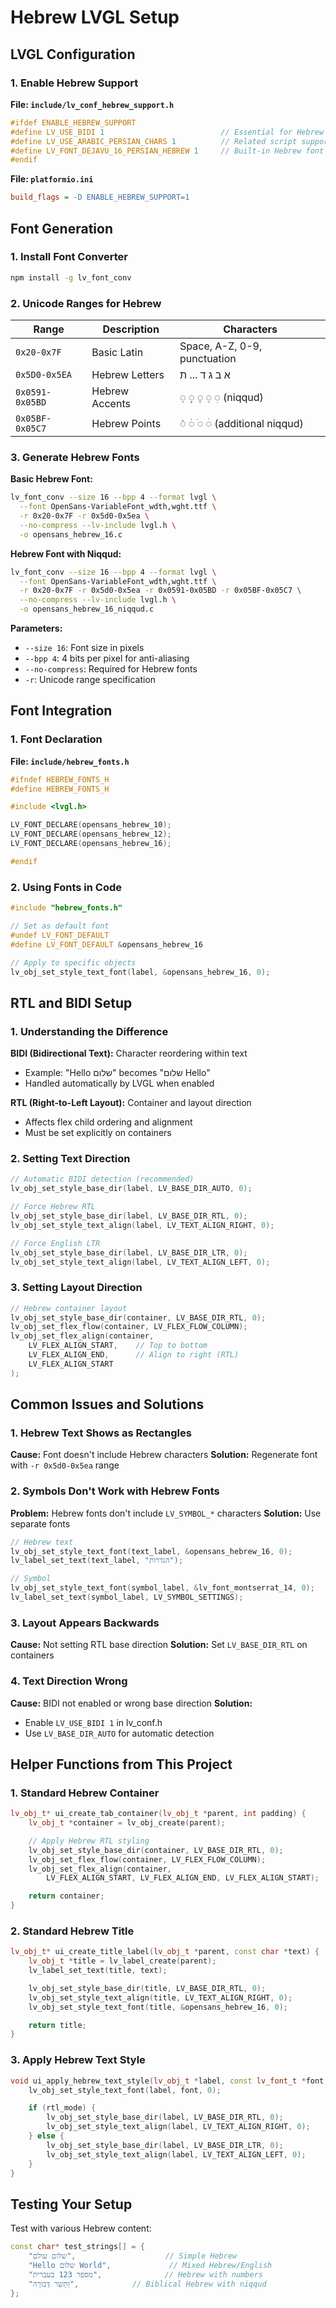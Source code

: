 # Hebrew LVGL Setup

## LVGL Configuration

### 1. Enable Hebrew Support

**File: `include/lv_conf_hebrew_support.h`**
```c
#ifdef ENABLE_HEBREW_SUPPORT
#define LV_USE_BIDI 1                          // Essential for Hebrew
#define LV_USE_ARABIC_PERSIAN_CHARS 1          // Related script support
#define LV_FONT_DEJAVU_16_PERSIAN_HEBREW 1     // Built-in Hebrew font
#endif
```

**File: `platformio.ini`**
```ini
build_flags = -D ENABLE_HEBREW_SUPPORT=1
```

## Font Generation

### 1. Install Font Converter
```bash
npm install -g lv_font_conv
```

### 2. Unicode Ranges for Hebrew

| Range | Description | Characters |
|-------|-------------|------------|
| `0x20-0x7F` | Basic Latin | Space, A-Z, 0-9, punctuation |
| `0x5D0-0x5EA` | Hebrew Letters | א ב ג ד ... ת |
| `0x0591-0x05BD` | Hebrew Accents | ◌ַ ◌ָ ◌ֶ ◌ֵ ◌ִ (niqqud) |
| `0x05BF-0x05C7` | Hebrew Points | ◌ֿ ◌ׁ ◌ׂ ◌ׄ (additional niqqud) |

### 3. Generate Hebrew Fonts

**Basic Hebrew Font:**
```bash
lv_font_conv --size 16 --bpp 4 --format lvgl \
  --font OpenSans-VariableFont_wdth,wght.ttf \
  -r 0x20-0x7F -r 0x5d0-0x5ea \
  --no-compress --lv-include lvgl.h \
  -o opensans_hebrew_16.c
```

**Hebrew Font with Niqqud:**
```bash
lv_font_conv --size 16 --bpp 4 --format lvgl \
  --font OpenSans-VariableFont_wdth,wght.ttf \
  -r 0x20-0x7F -r 0x5d0-0x5ea -r 0x0591-0x05BD -r 0x05BF-0x05C7 \
  --no-compress --lv-include lvgl.h \
  -o opensans_hebrew_16_niqqud.c
```

**Parameters:**
- `--size 16`: Font size in pixels
- `--bpp 4`: 4 bits per pixel for anti-aliasing
- `--no-compress`: Required for Hebrew fonts
- `-r`: Unicode range specification

## Font Integration

### 1. Font Declaration

**File: `include/hebrew_fonts.h`**
```c
#ifndef HEBREW_FONTS_H
#define HEBREW_FONTS_H

#include <lvgl.h>

LV_FONT_DECLARE(opensans_hebrew_10);
LV_FONT_DECLARE(opensans_hebrew_12);
LV_FONT_DECLARE(opensans_hebrew_16);

#endif
```

### 2. Using Fonts in Code

```cpp
#include "hebrew_fonts.h"

// Set as default font
#undef LV_FONT_DEFAULT
#define LV_FONT_DEFAULT &opensans_hebrew_16

// Apply to specific objects
lv_obj_set_style_text_font(label, &opensans_hebrew_16, 0);
```

## RTL and BIDI Setup

### 1. Understanding the Difference

**BIDI (Bidirectional Text):** Character reordering within text
- Example: "Hello שלום" becomes "שלום Hello"
- Handled automatically by LVGL when enabled

**RTL (Right-to-Left Layout):** Container and layout direction
- Affects flex child ordering and alignment
- Must be set explicitly on containers

### 2. Setting Text Direction

```cpp
// Automatic BIDI detection (recommended)
lv_obj_set_style_base_dir(label, LV_BASE_DIR_AUTO, 0);

// Force Hebrew RTL
lv_obj_set_style_base_dir(label, LV_BASE_DIR_RTL, 0);
lv_obj_set_style_text_align(label, LV_TEXT_ALIGN_RIGHT, 0);

// Force English LTR
lv_obj_set_style_base_dir(label, LV_BASE_DIR_LTR, 0);
lv_obj_set_style_text_align(label, LV_TEXT_ALIGN_LEFT, 0);
```

### 3. Setting Layout Direction

```cpp
// Hebrew container layout
lv_obj_set_style_base_dir(container, LV_BASE_DIR_RTL, 0);
lv_obj_set_flex_flow(container, LV_FLEX_FLOW_COLUMN);
lv_obj_set_flex_align(container,
    LV_FLEX_ALIGN_START,    // Top to bottom
    LV_FLEX_ALIGN_END,      // Align to right (RTL)
    LV_FLEX_ALIGN_START
);
```

## Common Issues and Solutions

### 1. Hebrew Text Shows as Rectangles
**Cause:** Font doesn't include Hebrew characters
**Solution:** Regenerate font with `-r 0x5d0-0x5ea` range

### 2. Symbols Don't Work with Hebrew Fonts
**Problem:** Hebrew fonts don't include `LV_SYMBOL_*` characters
**Solution:** Use separate fonts
```cpp
// Hebrew text
lv_obj_set_style_text_font(text_label, &opensans_hebrew_16, 0);
lv_label_set_text(text_label, "הגדרות");

// Symbol
lv_obj_set_style_text_font(symbol_label, &lv_font_montserrat_14, 0);
lv_label_set_text(symbol_label, LV_SYMBOL_SETTINGS);
```

### 3. Layout Appears Backwards
**Cause:** Not setting RTL base direction
**Solution:** Set `LV_BASE_DIR_RTL` on containers

### 4. Text Direction Wrong
**Cause:** BIDI not enabled or wrong base direction
**Solution:**
- Enable `LV_USE_BIDI 1` in lv_conf.h
- Use `LV_BASE_DIR_AUTO` for automatic detection

## Helper Functions from This Project

### 1. Standard Hebrew Container
```cpp
lv_obj_t* ui_create_tab_container(lv_obj_t *parent, int padding) {
    lv_obj_t *container = lv_obj_create(parent);

    // Apply Hebrew RTL styling
    lv_obj_set_style_base_dir(container, LV_BASE_DIR_RTL, 0);
    lv_obj_set_flex_flow(container, LV_FLEX_FLOW_COLUMN);
    lv_obj_set_flex_align(container,
        LV_FLEX_ALIGN_START, LV_FLEX_ALIGN_END, LV_FLEX_ALIGN_START);

    return container;
}
```

### 2. Standard Hebrew Title
```cpp
lv_obj_t* ui_create_title_label(lv_obj_t *parent, const char *text) {
    lv_obj_t *title = lv_label_create(parent);
    lv_label_set_text(title, text);

    lv_obj_set_style_base_dir(title, LV_BASE_DIR_RTL, 0);
    lv_obj_set_style_text_align(title, LV_TEXT_ALIGN_RIGHT, 0);
    lv_obj_set_style_text_font(title, &opensans_hebrew_16, 0);

    return title;
}
```

### 3. Apply Hebrew Text Style
```cpp
void ui_apply_hebrew_text_style(lv_obj_t *label, const lv_font_t *font, bool rtl_mode) {
    lv_obj_set_style_text_font(label, font, 0);

    if (rtl_mode) {
        lv_obj_set_style_base_dir(label, LV_BASE_DIR_RTL, 0);
        lv_obj_set_style_text_align(label, LV_TEXT_ALIGN_RIGHT, 0);
    } else {
        lv_obj_set_style_base_dir(label, LV_BASE_DIR_LTR, 0);
        lv_obj_set_style_text_align(label, LV_TEXT_ALIGN_LEFT, 0);
    }
}
```

## Testing Your Setup

Test with various Hebrew content:
```cpp
const char* test_strings[] = {
    "שלום עולם",                    // Simple Hebrew
    "Hello שלום World",             // Mixed Hebrew/English
    "מספר 123 בעברית",              // Hebrew with numbers
    "וַתָּשַׁר דְּבוֹרָה",            // Biblical Hebrew with niqqud
};
```
